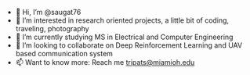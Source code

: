 - 👋 Hi, I’m @saugat76
- 👀 I’m interested in research oriented projects, a little bit of coding, traveling, photography
- 🌱 I’m currently studying MS in Electrical and Computer Engineering
- 💞️ I’m looking to collaborate on Deep Reinforcement Learning and UAV based communication system
- 📫 Want to know more: Reach me tripats@miamioh.edu

<!---
saugat76/saugat76 is a ✨ special ✨ repository because its `README.md` (this file) appears on your GitHub profile.
You can click the Preview link to take a look at your changes.
--->
